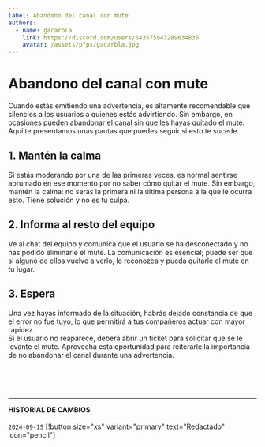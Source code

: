 ```yaml
---
label: Abandono del canal con mute
authors:
  - name: gacarbla
    link: https://discord.com/users/643575943289634836
    avatar: /assets/pfps/gacarbla.jpg
---
```


# Abandono del canal con mute
Cuando estás emitiendo una advertencia, es altamente recomendable que silencies a los usuarios a quienes estás advirtiendo. Sin embargo, en ocasiones pueden abandonar el canal sin que les hayas quitado el mute. Aquí te presentamos unas pautas que puedes seguir si esto te sucede.

## 1. Mantén la calma
Si estás moderando por una de las primeras veces, es normal sentirse abrumado en ese momento por no saber cómo quitar el mute. Sin embargo, mantén la calma: no serás la primera ni la última persona a la que le ocurra esto. Tiene solución y no es tu culpa.

## 2. Informa al resto del equipo
Ve al chat del equipo y comunica que el usuario se ha desconectado y no has podido eliminarle el mute. La comunicación es esencial; puede ser que si alguno de ellos vuelve a verlo, lo reconozca y pueda quitarle el mute en tu lugar.

## 3. Espera
Una vez hayas informado de la situación, habrás dejado constancia de que el error no fue tuyo, lo que permitirá a tus compañeros actuar con mayor rapidez.<br>
Si el usuario no reaparece, deberá abrir un ticket para solicitar que se le levante el mute. Aprovecha esta oportunidad para reiterarle la importancia de no abandonar el canal durante una advertencia.

<br><br><br>
** **
**HISTORIAL DE CAMBIOS**<br><br>
`2024-09-15` [!button size="xs" variant="primary" text="Redactado" icon="pencil"]